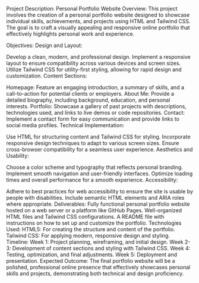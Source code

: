 Project Description: Personal Portfolio Website
Overview:
This project involves the creation of a personal portfolio website designed to showcase individual skills, achievements, and projects using HTML and Tailwind CSS. The goal is to craft a visually appealing and responsive online portfolio that effectively highlights personal work and experience.

Objectives:
Design and Layout:

Develop a clean, modern, and professional design.
Implement a responsive layout to ensure compatibility across various devices and screen sizes.
Utilize Tailwind CSS for utility-first styling, allowing for rapid design and customization.
Content Sections:

Homepage: Feature an engaging introduction, a summary of skills, and a call-to-action for potential clients or employers.
About Me: Provide a detailed biography, including background, education, and personal interests.
Portfolio: Showcase a gallery of past projects with descriptions, technologies used, and links to live demos or code repositories.
Contact: Implement a contact form for easy communication and provide links to social media profiles.
Technical Implementation:

Use HTML for structuring content and Tailwind CSS for styling.
Incorporate responsive design techniques to adapt to various screen sizes.
Ensure cross-browser compatibility for a seamless user experience.
Aesthetics and Usability:

Choose a color scheme and typography that reflects personal branding.
Implement smooth navigation and user-friendly interfaces.
Optimize loading times and overall performance for a smooth experience.
Accessibility:

Adhere to best practices for web accessibility to ensure the site is usable by people with disabilities.
Include semantic HTML elements and ARIA roles where appropriate.
Deliverables:
Fully functional personal portfolio website hosted on a web server or a platform like GitHub Pages.
Well-organized HTML files and Tailwind CSS configurations.
A README file with instructions on how to set up and customize the portfolio.
Technologies Used:
HTML5: For creating the structure and content of the portfolio.
Tailwind CSS: For applying modern, responsive design and styling.
Timeline:
Week 1: Project planning, wireframing, and initial design.
Week 2-3: Development of content sections and styling with Tailwind CSS.
Week 4: Testing, optimization, and final adjustments.
Week 5: Deployment and presentation.
Expected Outcome:
The final portfolio website will be a polished, professional online presence that effectively showcases personal skills and projects, demonstrating both technical and design proficiency.
